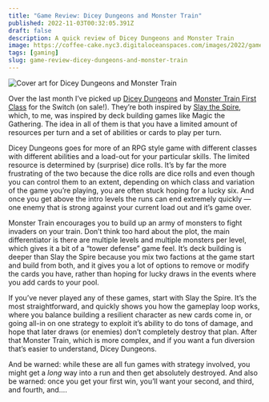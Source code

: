 ```yaml
---
title: "Game Review: Dicey Dungeons and Monster Train"
published: 2022-11-03T00:32:05.391Z
draft: false
description: A quick review of Dicey Dungeons and Monster Train
image: https://coffee-cake.nyc3.digitaloceanspaces.com/images/2022/games.jpg
tags: [gaming]
slug: game-review-dicey-dungeons-and-monster-train
---
```

![Cover art for Dicey Dungeons and Monster Train](https://coffee-cake.nyc3.digitaloceanspaces.com/images/2022/games.jpg)

Over the last month I’ve picked up [Dicey Dungeons](https://www.nintendo.com/store/products/dicey-dungeons-switch/) and [Monster Train First Class](https://www.nintendo.com/store/products/monster-train-first-class-switch/) for the Switch (on sale!). They’re both inspired by [Slay the Spire](https://www.nintendo.com/store/products/slay-the-spire-switch/), which, to me, was inspired by deck building games like Magic the Gathering. The idea in all of them is that you have a limited amount of resources per turn and a set of abilities or cards to play per turn. 

Dicey Dungeons goes for more of an RPG style game with different classes with different abilities and a load-out for your particular skills. The limited resource is determined by (surprise) dice rolls. It’s by far the more frustrating of the two because the dice rolls are dice rolls and even though you can control them to an extent, depending on which class and variation of the game you’re playing, you are often stuck hoping for a lucky six. And once you get above the intro levels the runs can end extremely quickly — one enemy that is strong against your current load out and it’s game over.

Monster Train encourages you to build up an army of monsters to fight invaders on your train. Don’t think too hard about the plot, the main differentiator is there are multiple levels and multiple monsters per level, which gives it a bit of a “tower defense” game feel. It’s deck building is deeper than Slay the Spire because you mix two factions at the game start and build from both, and it gives you a lot of options to remove or modify the cards you have, rather than hoping for lucky draws in the events where you add cards to your pool.

If you’ve never played any of these games, start with Slay the Spire. It’s the most straightforward, and quickly shows you how the gameplay loop works, where you balance building a resilient character as new cards come in, or going all-in on one strategy to exploit it’s ability to do tons of damage, and hope that later draws (or enemies) don’t completely destroy that plan. After that Monster Train, which is more complex, and if you want a fun diversion that’s easier to understand, Dicey Dungeons.

And be warned: while these are all fun games with strategy involved, you might get a _long_ way into a run and then get absolutely destroyed. And also be warned: once you get your first win, you’ll want your second, and third, and fourth, and….
